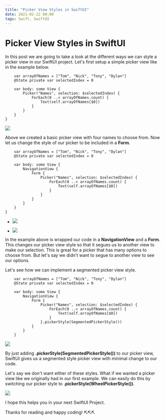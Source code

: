 ```yaml
---
title: "Picker View Styles in SwiftUI"
date: 2021-02-22 00:00
tags: Swift, SwiftUI
---
```

# Picker View Styles in SwiftUI

In this post we are going to take a look at the different ways we can style a picker view in our SwiftUI project. Let's first setup a simple picker view like in the example below.

```
    var arrayOfNames = ["Tom", "Nick", "Tony", "Dylan"]
    @State private var selectedIndex = 0
    
    var body: some View {
        Picker("Names", selection: $selectedIndex) {
            ForEach(0 ..< arrayOfNames.count) {
                Text(self.arrayOfNames[$0])
            }
        }
    }
}
```

![](/images/Simulator-Screen-Shot-iPod-touch-7th-generation-2021-02-19-at-17.19.09-577x1024.png)

Above we created a basic picker view with four names to choose from. Now let us change the style of our picker to be included in a **Form**.

```
    var arrayOfNames = ["Tom", "Nick", "Tony", "Dylan"]
    @State private var selectedIndex = 0
    
    var body: some View {
        NavigationView {
            Form {
                Picker("Names", selection: $selectedIndex) {
                    ForEach(0 ..< arrayOfNames.count) {
                        Text(self.arrayOfNames[$0])
                    }
                }
            }
        }
    }
}
```

- ![](/images/Simulator-Screen-Shot-iPhone-12-2021-02-21-at-11.05.49-1-473x1024.png)
    
- ![](/images/Simulator-Screen-Shot-iPhone-12-2021-02-21-at-11.05.54-1-473x1024.png)
    

In the example above is wrapped our code in a **NavigationView** and a **Form**. This changes our picker view style so that it segues us to another view to make our selection. This is great for a picker that has many options to choose from. But let's say we didn't want to segue to another view to see our options.

Let's see how we can implement a segmented picker view style.

```
    var arrayOfNames = ["Tom", "Nick", "Tony", "Dylan"]
    @State private var selectedIndex = 0
    
    var body: some View {
        NavigationView {
            Form {
                Picker("Names", selection: $selectedIndex) {
                    ForEach(0 ..< arrayOfNames.count) {
                        Text(self.arrayOfNames[$0])
                    }
                }.pickerStyle(SegmentedPickerStyle())
            }
        }
    }
```

![](/images/Simulator-Screen-Shot-iPhone-12-2021-02-21-at-11.14.46-473x1024.png)

By just adding **.pickerStyle(SegmentedPickerStyle())** to our picker view, SwiftUI gives us a segmented style picker view with minimal change to our code.

Let's say we don't want either of these styles. What if we wanted a picker view like we originally had in our first example. We can easily do this by switching our picker style to **.pickerStyle(**WheelPickerStyle**())**.

![](/images/Simulator-Screen-Shot-iPhone-12-2021-02-21-at-11.20.45-473x1024.png)

I hope this helps you in your next SwiftUI Project.

Thanks for reading and happy coding! ⛏⛏⛏
